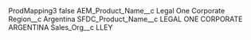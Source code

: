 <?xml version="1.0" encoding="UTF-8"?>
<CustomMetadata xmlns="http://soap.sforce.com/2006/04/metadata" xmlns:xsi="http://www.w3.org/2001/XMLSchema-instance" xmlns:xsd="http://www.w3.org/2001/XMLSchema">
    <label>ProdMapping3</label>
    <protected>false</protected>
    <values>
        <field>AEM_Product_Name__c</field>
        <value xsi:type="xsd:string">Legal One Corporate</value>
    </values>
    <values>
        <field>Region__c</field>
        <value xsi:type="xsd:string">Argentina</value>
    </values>
    <values>
        <field>SFDC_Product_Name__c</field>
        <value xsi:type="xsd:string">LEGAL ONE CORPORATE ARGENTINA</value>
    </values>
    <values>
        <field>Sales_Org__c</field>
        <value xsi:type="xsd:string">LLEY</value>
    </values>
</CustomMetadata>
